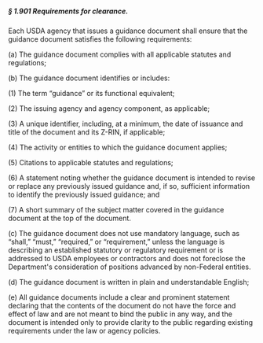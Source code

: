 ##### § 1.901 Requirements for clearance. #####

Each USDA agency that issues a guidance document shall ensure that the guidance document satisfies the following requirements:

(a) The guidance document complies with all applicable statutes and regulations;

(b) The guidance document identifies or includes:

(1) The term “guidance” or its functional equivalent;

(2) The issuing agency and agency component, as applicable;

(3) A unique identifier, including, at a minimum, the date of issuance and title of the document and its Z-RIN, if applicable;

(4) The activity or entities to which the guidance document applies;

(5) Citations to applicable statutes and regulations;

(6) A statement noting whether the guidance document is intended to revise or replace any previously issued guidance and, if so, sufficient information to identify the previously issued guidance; and

(7) A short summary of the subject matter covered in the guidance document at the top of the document.

(c) The guidance document does not use mandatory language, such as “shall,” “must,” “required,” or “requirement,” unless the language is describing an established statutory or regulatory requirement or is addressed to USDA employees or contractors and does not foreclose the Department's consideration of positions advanced by non-Federal entities.

(d) The guidance document is written in plain and understandable English;

(e) All guidance documents include a clear and prominent statement declaring that the contents of the document do not have the force and effect of law and are not meant to bind the public in any way, and the document is intended only to provide clarity to the public regarding existing requirements under the law or agency policies.